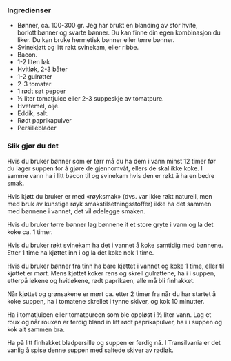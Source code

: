 
### Ingredienser
- Bønner, ca. 100-300 gr. Jeg har brukt en blanding av stor hvite, borlottibønner og svarte bønner. Du kan finne din egen kombinasjon du  liker. Du kan bruke hermetisk bønner eller tørre bønner.
- Svinekjøtt og litt røkt svinekam, eller ribbe.
- Bacon.
- 1-2 liten løk
- Hvitløk, 2-3 båter
- 1-2 gulrøtter
- 2-3 tomater
- 1 rødt søt pepper
- ½ liter tomatjuice eller 2-3 suppeskje av tomatpure.
- Hvetemel, olje.
- Eddik, salt.
- Rødt paprikapulver
- Persilleblader

### Slik gjør du det
Hvis du bruker bønner som er tørr må du ha dem i vann minst 12 timer før du lager suppen for å gjøre de gjennomvåt, ellers de skal ikke koke. I samme vann ha i litt bacon til og svinekam hvis den er røkt å ha en bedre smak.

 Hvis kjøtt du bruker er med «røyksmak» (dvs. var ikke røkt naturell, men med bruk av kunstige røyk smakstilsetningsstoffer) ikke ha det sammen med bønnene i vannet, det vil ødelegge smaken.

 Hvis du bruker tørre bønner lag bønnene it et store gryte i vann og la det koke ca. 1 timer.

 Hvis du bruker røkt svinekam ha det i vannet å koke samtidig med bønnene. Etter 1 time ha kjøttet inn i og la det koke nok 1 time.

 Hvis du bruker bønner fra tinn ha bare kjøttet i vannet og koke 1 time, eller til kjøttet er mørt. Mens kjøttet koker rens og skrell gulrøttene, ha i i suppen, etterpå løkene og hvitløkene, rødt paprikaen, alle må bli finhakket.

 Når kjøttet og grønsakene er mørt ca. etter 2 timer fra når du har startet å koke suppen, ha i tomatene skrellet i tynne skiver, og kok 10 minutter.

 Ha i tomatjuicen eller tomatpureen som ble oppløst i ½ liter vann. Lag et roux og når rouxen er ferdig bland in litt rødt paprikapulver, ha i i suppen og kok alt sammen bra.

 Ha på litt finhakket bladpersille og suppen er ferdig nå. I Transilvania er det vanlig å spise denne suppen med saltede skiver av rødløk.

   